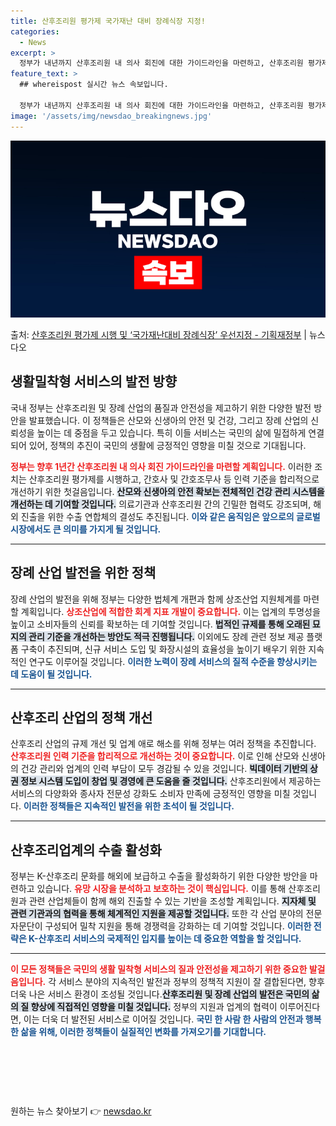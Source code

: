```yaml
---
title: 산후조리원 평가제 국가재난 대비 장례식장 지정!
categories:
  - News
excerpt: >
  정부가 내년까지 산후조리원 내 의사 회진에 대한 가이드라인을 마련하고, 산후조리원 평가제를 시행한다. 또한 …
feature_text: >
  ## whereispost 실시간 뉴스 속보입니다.

  정부가 내년까지 산후조리원 내 의사 회진에 대한 가이드라인을 마련하고, 산후조리원 평가제를 시행한다. 또한 …
image: '/assets/img/newsdao_breakingnews.jpg'
---
```


![뉴스다오 속보](/assets/img/newsdao_breakingnews.jpg)

<p>출처: <a href="https://newsdao.kr/2652" rel="dofollow">산후조리원 평가제 시행 및 ‘국가재난대비 장례식장’ 우선지정 - 기획재정부</a> | 뉴스다오</p>

<h2 data-ke-size="size26">생활밀착형 서비스의 발전 방향</h2>

<p data-ke-size="size16">국내 정부는 산후조리원 및 장례 산업의 품질과 안전성을 제고하기 위한 다양한 발전 방안을 발표했습니다. 이 정책들은 산모와 신생아의 안전 및 건강, 그리고 장례 산업의 신뢰성을 높이는 데 중점을 두고 있습니다. 특히 이들 서비스는 국민의 삶에 밀접하게 연결되어 있어, 정책의 추진이 국민의 생활에 긍정적인 영향을 미칠 것으로 기대됩니다.</p>

<b><span style="color: #ee2323;">정부는 향후 1년간 산후조리원 내 의사 회진 가이드라인을 마련할 계획입니다.</span></b> 이러한 조치는 산후조리원 평가제를 시행하고, 간호사 및 간호조무사 등 인력 기준을 합리적으로 개선하기 위한 첫걸음입니다. <b><span style="background-color: #21538527;">산모와 신생아의 안전 확보는 전체적인 건강 관리 시스템을 개선하는 데 기여할 것입니다.</span></b> 의료기관과 산후조리원 간의 긴밀한 협력도 강조되며, 해외 진출을 위한 수출 연합체의 결성도 추진됩니다. <b><span style="color: #1a5490;">이와 같은 움직임은 앞으로의 글로벌 시장에서도 큰 의미를 가지게 될 것입니다.</span></b>

<hr>

<h2 data-ke-size="size26">장례 산업 발전을 위한 정책</h2>

<p data-ke-size="size16">장례 산업의 발전을 위해 정부는 다양한 법체계 개편과 함께 상조산업 지원체계를 마련할 계획입니다. <b><span style="color: #ee2323;">상조산업에 적합한 회계 지표 개발이 중요합니다.</span></b> 이는 업계의 투명성을 높이고 소비자들의 신뢰를 확보하는 데 기여할 것입니다. <b><span style="background-color: #21538527;">법적인 규제를 통해 오래된 묘지의 관리 기준을 개선하는 방안도 적극 진행됩니다.</span></b> 이외에도 장례 관련 정보 제공 플랫폼 구축이 추진되며, 신규 서비스 도입 및 화장시설의 효율성을 높이기 배우기 위한 지속적인 연구도 이루어질 것입니다. <b><span style="color: #1a5490;">이러한 노력이 장례 서비스의 질적 수준을 향상시키는 데 도움이 될 것입니다.</span></b>

<hr>

<h2 data-ke-size="size26">산후조리 산업의 정책 개선</h2>

<p data-ke-size="size16">산후조리 산업의 규제 개선 및 업계 애로 해소를 위해 정부는 여러 정책을 추진합니다. <b><span style="color: #ee2323;">산후조리원 인력 기준을 합리적으로 개선하는 것이 중요합니다.</span></b> 이로 인해 산모와 신생아의 건강 관리와 업계의 인력 부담이 모두 경감될 수 있을 것입니다. <b><span style="background-color: #21538527;">빅데이터 기반의 상권 정보 시스템 도입이 창업 및 경영에 큰 도움을 줄 것입니다.</span></b> 산후조리원에서 제공하는 서비스의 다양화와 종사자 전문성 강화도 소비자 만족에 긍정적인 영향을 미칠 것입니다. <b><span style="color: #1a5490;">이러한 정책들은 지속적인 발전을 위한 초석이 될 것입니다.</span></b>

<hr>

<h2 data-ke-size="size26">산후조리업계의 수출 활성화</h2>

<p data-ke-size="size16">정부는 K-산후조리 문화를 해외에 보급하고 수출을 활성화하기 위한 다양한 방안을 마련하고 있습니다. <b><span style="color: #ee2323;">유망 시장을 분석하고 보호하는 것이 핵심입니다.</span></b> 이를 통해 산후조리원과 관련 산업체들이 함께 해외 진출할 수 있는 기반을 조성할 계획입니다. <b><span style="background-color: #21538527;">지자체 및 관련 기관과의 협력을 통해 체계적인 지원을 제공할 것입니다.</span></b> 또한 각 산업 분야의 전문 자문단이 구성되어 밀착 지원을 통해 경쟁력을 강화하는 데 기여할 것입니다. <b><span style="color: #1a5490;">이러한 전략은 K-산후조리 서비스의 국제적인 입지를 높이는 데 중요한 역할을 할 것입니다.</span></b>

<hr>

<b><span style="color: #ee2323;">이 모든 정책들은 국민의 생활 밀착형 서비스의 질과 안전성을 제고하기 위한 중요한 발걸음입니다.</span></b>  각 서비스 분야의 지속적인 발전과 정부의 정책적 지원이 잘 결합된다면, 향후 더욱 나은 서비스 환경이 조성될 것입니다.<b><span style="background-color: #21538527;">산후조리원 및 장례 산업의 발전은 국민의 삶의 질 향상에 직접적인 영향을 미칠 것입니다.</span></b> 정부의 지원과 업계의 협력이 이루어진다면, 이는 더욱 더 발전된 서비스로 이어질 것입니다. <b><span style="color: #1a5490;">국민 한 사람 한 사람의 안전과 행복한 삶을 위해, 이러한 정책들이 실질적인 변화를 가져오기를 기대합니다.</span></b>

<p data-ke-size="size16">&nbsp;</p>
<p data-ke-size="size16">&nbsp;</p>
<p data-ke-size="size16">&nbsp;</p> 

원하는 뉴스 찾아보기 👉 <a href="https://newsdao.kr" rel="dofollow">newsdao.kr</a>


